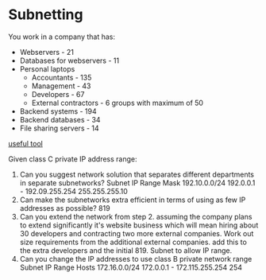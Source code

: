 # Subnetting

You work in a company that has:
- Webservers - 21
- Databases for webservers - 11
- Personal laptops
   - Accountants - 135
   - Management - 43
   - Developers - 67
   - External contractors - 6 groups with maximum of 50
- Backend systems - 194
- Backend databases - 34
- File sharing servers - 14

[useful tool](https://www.davidc.net/sites/default/subnets/subnets.html)

Given class C private IP address range:
1. Can you suggest network solution that separates different departments in separate subnetworks?
Subnet	       IP Range	                  Mask
192.10.0.0/24	192.0.0.1 - 192.09.255.254	255.255.255.10
2. Can make the subnetworks extra efficient in terms of using as few IP addresses as possible? 819
3. Can you extend the network from step 2. assuming the company plans to extend significantly it's website business which will mean hiring about 30 developers and contracting two more external companies.
Work out size requirements from the additional external companies. add this to the extra developers and the initial 819. Subnet to allow IP range. 
4. Can you change the IP addresses to use class B private network range
Subnet	      IP Range	                    Hosts
172.16.0.0/24	172.0.0.1 - 172.115.255.254	254